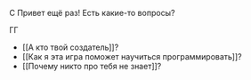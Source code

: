 С
Привет ещё раз! Есть какие-то вопросы?

ГГ
- [[А кто твой создатель]]?
- [[Как я эта игра поможет научиться программировать]]?
- [[Почему никто про тебя не знает]]?